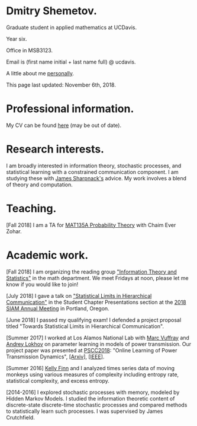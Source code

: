 # Dmitry Shemetov.

Graduate student in applied mathematics at UCDavis.

Year six.

Office in MSB3123.

Email is (first name initial + last name full) @ ucdavis.

A little about me [personally](personal.html).

This page last updated: November 6th, 2018.

# Professional information.

My CV can be found [here](assets/DmitryShemetovCV.pdf) (may be out of date).

# Research interests.

I am broadly interested in information theory, stochastic processes, and statistical learning with a constrained communication component. I am studying these with [James Sharpnack's](https://jsharpna.github.io/) advice. My work involves a blend of theory and computation.

# Teaching.

[Fall 2018] I am a TA for [MAT135A Probability Theory](135A2018.html) with Chaim Ever Zohar.

# Academic work.

[Fall 2018] I am organizing the reading group ["Information Theory and Statistics"](https://groups.google.com/forum/#!forum/information-theory-and-statistics-reading-group) in the math department. We meet Fridays at noon, please let me know if you would like to join!

[July 2018] I gave a talk on ["Statistical Limits in Hierarchical Communication"](http://meetings.siam.org/sess/dsp_talk.cfm?p=94861) in the Student Chapter Presentations section at the [2018 SIAM Annual Meeting](https://www.siam.org/Conferences/CM/Main/an18) in Portland, Oregon.

[June 2018] I passed my qualifying exam! I defended a project proposal titled "Towards Statistical Limits in Hierarchical Communication".

[Summer 2017] I worked at Los Alamos National Lab with [Marc Vuffray](https://cnls.lanl.gov/External/people/Marc_Vuffray.php) and [Andrey Lokhov](http://lptms.u-psud.fr/andrey-lokhov/) on parameter learning in models of power transmission. Our project paper was presented at [PSCC2018](https://pscc2018.net): "Online Learning of Power Transmission Dynamics", [[Arxiv]](https://arxiv.org/abs/1710.10021), [[IEEE]](https://ieeexplore.ieee.org/document/8442720/).

[Summer 2016] [Kelly Finn](https://bmccowanlab.com/lab-members/graduate-students/kelly-finn/) and I analyzed times series data of moving monkeys using various measures of complexity including entropy rate, statistical complexity, and excess entropy.

[2014-2016] I explored stochastic processes with memory, modeled by Hidden Markov Models. I studied the information theoretic content of discrete-state discrete-time stochastic processes and compared methods to statistically learn such processes. I was supervised by James Crutchfield.
